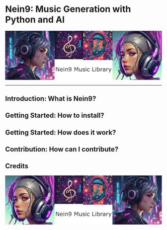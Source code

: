 # Nein9: Music Generation with Python and AI

<img src="logo_test1.png" />

----

## Introduction: What is Nein9?

## Getting Started: How to install?

## Getting Started: How does it work?

## Contribution: How can I contribute?

## Credits

<img src="logo_test2.png" />
